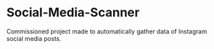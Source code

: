 # Social-Media-Scanner
Commissioned project made to automatically gather data of Instagram social media posts.

